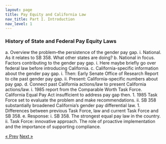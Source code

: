 ```yaml
---
layout: page
title: Pay Equity and California Law
nav_title: Part I. Introduction
nav_level: 1
---
```


### History of State and Federal Pay Equity Laws

a.	Overview the problem–the persistence of the gender pay gap.
  i.	National. As it relates to SB 358. What other states are doing? 
b.	National in focus. Factors contributing to the gender pay gap. 
  i.	Here maybe briefly go over federal law before introducing California.
c.	California-specific information about the gender pay gap.
  i.	Then: Early Senate Office of Research Report to cite past gender pay gap.
  ii.	Present: California-specific numbers about pay gap.
d.	Connect past California actions/law to present California actions/law. 
  i.	1985 report from the Comparable Worth Task Force. California Equal Pay Act insufficient to address pay gap then.
    1.	1985 Task Force set to evaluate the problem and make recommendations.
  ii.	SB 358 substantially broadened California’s gender pay differential law. 
    1.	Differences between previous Task Force, law and current Task Force and SB 358.
e.	Response: 
  i.	SB 358. The strongest equal pay law in the country. 
  ii.	Task Force: innovative approach. The role of proactive implementation and the importance of supporting compliance.

<!-- Pagination -->
<div class="pagination">
  <a class="pagination-item older" href="{{ site.baseurl }}/index">&laquo; Prev</a>
  <a class="pagination-item newer" href="{{ site.baseurl }}/02-CHSS-Case-Study">Next &raquo;</a>
</div>
